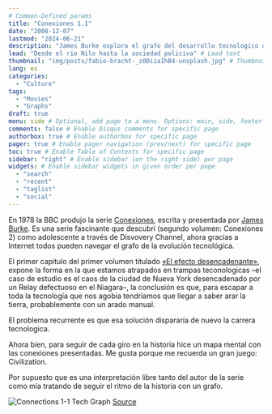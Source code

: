 ```yaml
---
# Common-Defined params
title: "Conexiones 1.1"
date: "2008-12-07"
lastmod: "2024-06-21"
description: "James Burke explora el grafo del desarrollo tecnologico de manera entretenida"
lead: "Desde el rio Nilo hasta la sociedad policiva" # Lead text
thumbnail: "img/posts/fabio-bracht-_z0DiiaIhB4-unsplash.jpg" # Thumbnail image
lang: es
categories:
  - "Culture"
tags:
  - "Movies"
  - "Graphs"
draft: true
menu: side # Optional, add page to a menu. Options: main, side, footer
comments: false # Enable Disqus comments for specific page
authorbox: true # Enable authorbox for specific page
pager: true # Enable pager navigation (prev/next) for specific page
toc: true # Enable Table of Contents for specific page
sidebar: "right" # Enable sidebar (on the right side) per page
widgets: # Enable sidebar widgets in given order per page
  - "search"
  - "recent"
  - "taglist"
  - "social"
---
```


En 1978 la BBC produjo la serie [Conexiones](https://www.imdb.com/title/tt0078588/), escrita y presentada por [James Burke](https://www.imdb.com/name/nm0121708/?ref_=tt_cl_t_1). Es una serie fascinante que descubrí (segundo volumen: Conexiones 2) como adolescente a través de Disvovery Channel, ahora gracias a Internet todos pueden navegar el grafo de la evolución tecnológica. 

<!--more-->

El primer capitulo del primer volumen titulado [«El efecto desencadenante»](https://archive.org/details/ConnectionsByJamesBurke), expone la forma en la que estamos atrapados en trampas teconologicas –el caso de estudio es el caos de la ciudad de Nueva York desencadenado por un Relay defectuoso en el Niagara–, la conclusión es que, para escapar a toda la tecnología que nos agobia tendriamos que llegar a saber arar la tierra, probablemente con un arado manual.  

El problema recurrente es que esa solución dispararía de nuevo la carrera tecnologica. 

Ahora bien, para seguir de cada giro en la historia hice un mapa mental con las conexiones presentadas. Me gusta porque me recuerda un gran juego: Civilization.

Por supuesto que es una interpretación libre tanto del autor de la serie como mía tratando de seguir el ritmo de la historia con un grafo.

![Connections 1-1 Tech Graph](img/posts/connections-1.1.png)
[Source](https://gist.github.com/NicolasBohorquez/1c2a9b35481816acccadb6c6c5b56365)